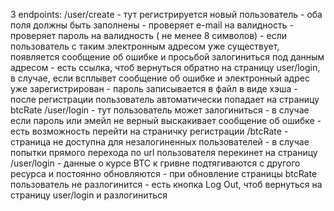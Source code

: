 3 endpoints:
	/user/create  - тут регистрируется новый пользователь
                      - оба поля должны быть заполнены
		      - проверяет e-mail на валидность
		      - проверяет пароль на валидность ( не менее 8 символов)
		      - если пользователь с таким электронным адресом уже существует, появляется
 			сообщение об ошибке и просьбой залогиниться под данным адресом
		      - есть ссылка, чтоб вернуться обратно на страницу user/login, в случае,
			если всплывет сообщение об ошибке и электронный адрес уже зарегистрирован
		      - пароль записывается в файл в виде хэша
		      - после регистрации пользователь автоматически попадает на страницу btcRate
        /user/login   - тут пользователь может залогиниться 
 		      - в случае если пароль или эмейл не верный выскакивает сообщение об ошибке
                      - есть возможность перейти на страничку регистрации
	/btcRate      - страница не доступна для незалогиненных пользователей
		      - в случае попытки прямого перехода по url пользователя перекинет на страницу /user/login
	              - данные о курсе BTC к гривне подтягиваются с другого ресурса и постоянно обновляются
		      - при обновление страницы btcRate пользователь не разлогинится
		      - есть кнопка Log Out, чтоб вернуться на страницу user/login и разлогиниться 